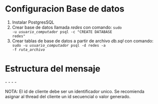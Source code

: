 Configuracion Base de datos
===========================

1. Instalar PostgresSQL
2. Crear base de datos llamada *redes* con comando: <code>sudo -u *usuario_computador* psql -c "CREATE DATABASE redes"</code>
3. Crear tablas de base de datos a partir de archivo *db.sql* con comando: <code> sudo -u *usuario_computador* psql -d redes -a -f *ruta_archivo*</code>

Estructura del mensaje
======================

<span><ID del cliente> - <latitud> - <longitud> - <altitud> - <velocidad></span>

NOTA: El id de cliente debe ser un identificador unico. Se recomienda asignar al thread del cliente un id secuencial o valor generado.